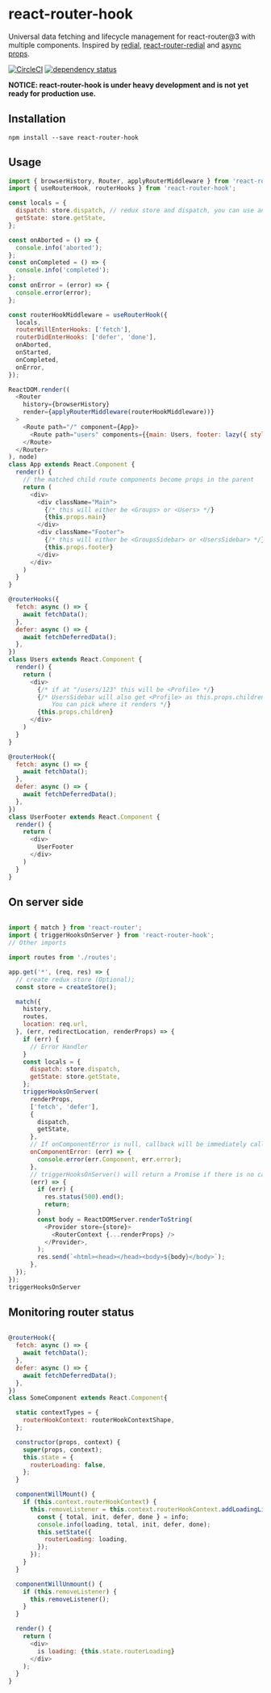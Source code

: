 react-router-hook
=========================

Universal data fetching and lifecycle management for react-router@3 with multiple components. Inspired by [redial](https://github.com/markdalgleish/redial), [react-router-redial](https://github.com/dlmr/react-router-redial) and [async props](https://github.com/ryanflorence/async-props).

[![CircleCI](https://circleci.com/gh/kouhin/react-router-hook.svg?style=svg)](https://circleci.com/gh/kouhin/react-router-hook)
[![dependency status](https://david-dm.org/kouhin/react-router-hook.svg?style=flat-square)](https://david-dm.org/kouhin/react-router-hook)

**NOTICE: react-router-hook is under heavy development and is not yet ready for production use.**

## Installation

```
npm install --save react-router-hook
```

## Usage

```javascript
import { browserHistory, Router, applyRouterMiddleware } from 'react-router';
import { useRouterHook, routerHooks } from 'react-router-hook';

const locals = {
  dispatch: store.dispatch, // redux store and dispatch, you can use any locals
  getState: store.getState,
};

const onAborted = () => {
  console.info('aborted');
};
const onCompleted = () => {
  console.info('completed');
};
const onError = (error) => {
  console.error(error);
};

const routerHookMiddleware = useRouterHook({
  locals,
  routerWillEnterHooks: ['fetch'],
  routerDidEnterHooks: ['defer', 'done'],
  onAborted,
  onStarted,
  onCompleted,
  onError,
});

ReactDOM.render((
  <Router
    history={browserHistory}
    render={applyRouterMiddleware(routerHookMiddleware))}
  >
    <Route path="/" component={App}>
      <Route path="users" components={{main: Users, footer: lazy({ style: { height: 500 } })(UserFooter)}} />
    </Route>
  </Router>
), node)
class App extends React.Component {
  render() {
    // the matched child route components become props in the parent
    return (
      <div>
        <div className="Main">
          {/* this will either be <Groups> or <Users> */}
          {this.props.main}
        </div>
        <div className="Footer">
          {/* this will either be <GroupsSidebar> or <UsersSidebar> */}
          {this.props.footer}
        </div>
      </div>
    )
  }
}

@routerHooks({
  fetch: async () => {
    await fetchData();
  },
  defer: async () => {
    await fetchDeferredData();
  },
})
class Users extends React.Component {
  render() {
    return (
      <div>
        {/* if at "/users/123" this will be <Profile> */}
        {/* UsersSidebar will also get <Profile> as this.props.children.
            You can pick where it renders */}
        {this.props.children}
      </div>
    )
  }
}

@routerHook({
  fetch: async () => {
    await fetchData();
  },
  defer: async () => {
    await fetchDeferredData();
  },
})
class UserFooter extends React.Component {
  render() {
    return (
      <div>
        UserFooter
      </div>
    )
  }
}
```

## On server side

``` javascript

import { match } from 'react-router';
import { triggerHooksOnServer } from 'react-router-hook';
// Other imports

import routes from './routes';

app.get('*', (req, res) => {
  // create redux store (Optional);
  const store = createStore();

  match({
    history,
    routes,
    location: req.url,
  }, (err, redirectLocation, renderProps) => {
    if (err) {
      // Error Handler
    }
    const locals = {
      dispatch: store.dispatch,
      getState: store.getState,
    };
    triggerHooksOnServer(
      renderProps,
      ['fetch', 'defer'],
      {
        dispatch,
        getState,
      },
      // If onComponentError is null, callback will be immediately called with the error
      onComponentError: (err) => {
        console.error(err.Component, err.error);
      },
      // triggerHooksOnServer() will return a Promise if there is no callback
      (err) => {
        if (err) {
          res.status(500).end();
          return;
        }
        const body = ReactDOMServer.renderToString(
          <Provider store={store}>
            <RouterContext {...renderProps} />
          </Provider>,
        );
        res.send(`<html><head></head><body>${body}</body>`);
      },
  });
});
triggerHooksOnServer
```

## Monitoring router status

``` javascript

@routerHook({
  fetch: async () => {
    await fetchData();
  },
  defer: async () => {
    await fetchDeferredData();
  },
})
class SomeComponent extends React.Component{

  static contextTypes = {
    routerHookContext: routerHookContextShape,
  };

  constructor(props, context) {
    super(props, context);
    this.state = {
      routerLoading: false,
    };
  }

  componentWillMount() {
    if (this.context.routerHookContext) {
      this.removeListener = this.context.routerHookContext.addLoadingListener((loading, info) => {
        const { total, init, defer, done } = info;
        console.info(loading, total, init, defer, done);
        this.setState({
          routerLoading: loading,
        });
      });
    }
  }

  componentWillUnmount() {
    if (this.removeListener) {
      this.removeListener();
    }
  }

  render() {
    return (
      <div>
        is loading: {this.state.routerLoading}
      </div>
    );
  }
}
```
